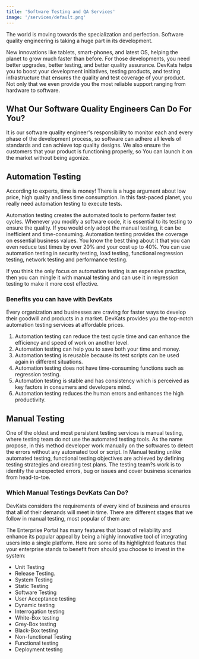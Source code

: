 ```yaml
---
title: 'Software Testing and QA Services'
image: '/services/default.png'
---
```


The world is moving towards the specialization and perfection. Software quality engineering is taking a huge part in its development.

New innovations like tablets, smart-phones, and latest OS, helping the planet to grow much faster than before. For those developments, you need better upgrades, better testing, and better quality assurance. DevKats helps you to boost your development initiatives, testing products, and testing infrastructure that ensures the quality and test coverage of your product. Not only that we even provide you the most reliable support ranging from hardware to software.


## What Our Software Quality Engineers Can Do For You?

It is our software quality engineer's responsibility to monitor each and every phase of the development process, so software can adhere all levels of standards and can achieve top quality designs. We also ensure the customers that your product is functioning properly, so You can launch it on the market without being agonize.

## Automation Testing

According to experts, time is money! There is a huge argument about low price, high quality and less time consumption. In this fast-paced planet, you really need automation testing to execute tests.

Automation testing creates the automated tools to perform faster test cycles. Whenever you modify a software code, it is essential to its testing to ensure the quality. If you would only adopt the manual testing, it can be inefficient and time-consuming. Automation testing provides the coverage on essential business values. You know the best thing about it that you can even reduce test times by over 20% and your cost up to 40%. You can use automation testing in security testing, load testing, functional regression testing, network testing and performance testing.

If you think the only focus on automation testing is an expensive practice, then you can mingle it with manual testing and can use it in regression testing to make it more cost effective.


### Benefits you can have with DevKats

Every organization and businesses are craving for faster ways to develop their goodwill and products in a market. DevKats provides you the top-notch automation testing services at affordable prices.

1. Automation testing can reduce the test cycle time and can enhance the efficiency and speed of work on another level.
2. Automation testing can help you to save both your time and money.
3. Automation testing is reusable because its test scripts can be used again in different situations.
4. Automation testing does not have time-consuming functions such as regression testing.
5. Automation testing is stable and has consistency which is perceived as key factors in consumers and developers mind.
6. Automation testing reduces the human errors and enhances the high productivity.

## Manual Testing
One of the oldest and most persistent testing services is manual testing, where testing team do not use the automated testing tools. As the name propose, in this method developer work manually on the softwares to detect the errors without any automated tool or script. In Manual testing unlike automated testing, functional testing objectives are achieved by defining testing strategies and creating test plans. The testing team?s work is to identify the unexpected errors, bug or issues and cover business scenarios from head-to-toe.

### Which Manual Testings DevKats Can Do?
DevKats considers the requirements of every kind of business and ensures that all of their demands will meet in time. There are different stages that we follow in manual testing, most popular of them are:

The Enterprise Portal has many features that boast of reliability and enhance its popular appeal by being a highly innovative tool of integrating users into a single platform. Here are some of its highlighted features that your enterprise stands to benefit from should you choose to invest in the system:

- Unit Testing
- Release Testing.
- System Testing
- Static Testing
- Software Testing
- User Acceptance testing
- Dynamic testing
- Interrogation testing
- White-Box testing
- Grey-Box testing
- Black-Box testing
- Non-functional Testing
- Functional testing
- Deployment testing